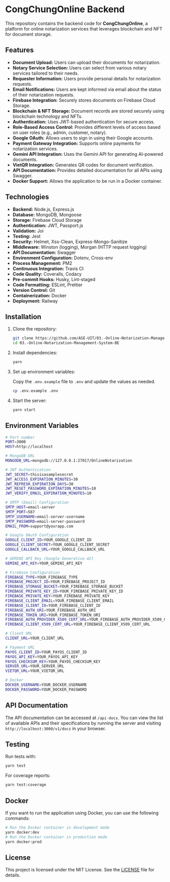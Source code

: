 # CongChungOnline Backend

This repository contains the backend code for **CongChungOnline**, a platform for online notarization services that leverages blockchain and NFT for document storage.

## Features

- **Document Upload:** Users can upload their documents for notarization.
- **Notary Service Selection:** Users can select from various notary services tailored to their needs.
- **Requester Information:** Users provide personal details for notarization requests.
- **Email Notifications:** Users are kept informed via email about the status of their notarization requests.
- **Firebase Integration:** Securely stores documents on Firebase Cloud Storage.
- **Blockchain & NFT Storage:** Document records are stored securely using blockchain technology and NFTs.
- **Authentication:** Uses JWT-based authentication for secure access.
- **Role-Based Access Control:** Provides different levels of access based on user roles (e.g., admin, customer, notary).
- **Google OAuth:** Allows users to sign in using their Google accounts.
- **Payment Gateway Integration:** Supports online payments for notarization services.
- **Gemini API Integration:** Uses the Gemini API for generating AI-powered documents.
- **VietQR Integration:** Generates QR codes for document verification.
- **API Documentation:** Provides detailed documentation for all APIs using Swagger.
- **Docker Support:** Allows the application to be run in a Docker container.

## Technologies

- **Backend:** Node.js, Express.js
- **Database:** MongoDB, Mongoose
- **Storage:** Firebase Cloud Storage
- **Authentication:** JWT, Passport.js
- **Validation:** Joi
- **Testing:** Jest
- **Security:** Helmet, Xss-Clean, Express-Mongo-Sanitize
- **Middleware:** Winston (logging), Morgan (HTTP request logging)
- **API Documentation:** Swagger
- **Environment Configuration:** Dotenv, Cross-env
- **Process Management:** PM2
- **Continuous Integration:** Travis CI
- **Code Quality:** Coveralls, Codacy
- **Pre-commit Hooks:** Husky, Lint-staged
- **Code Formatting:** ESLint, Prettier
- **Version Control:** Git
- **Containerization:** Docker
- **Deployment:** Railway

## Installation

1. Clone the repository:

   ```bash
   git clone https://github.com/ASE-UIT/03.-Online-Notarization-Management-System-BE
   cd 03.-Online-Notarization-Management-System-BE
   ```

2. Install dependencies:

   ```bash
   yarn
   ```

3. Set up environment variables:

   Copy the `.env.example` file to `.env` and update the values as needed.

   ```bash
   cp .env.example .env
   ```

4. Start the server:

   ```bash
   yarn start
   ```

## Environment Variables

```bash
# Port number
PORT=3000
HOST=http://localhost

# MongoDB URL
MONGODB_URL=mongodb://127.0.0.1:27017/OnlineNotarization

# JWT Authentication
JWT_SECRET=thisisasamplesecret
JWT_ACCESS_EXPIRATION_MINUTES=30
JWT_REFRESH_EXPIRATION_DAYS=30
JWT_RESET_PASSWORD_EXPIRATION_MINUTES=10
JWT_VERIFY_EMAIL_EXPIRATION_MINUTES=10

# SMTP (Email) Configuration
SMTP_HOST=email-server
SMTP_PORT=587
SMTP_USERNAME=email-server-username
SMTP_PASSWORD=email-server-password
EMAIL_FROM=support@yourapp.com

# Google OAuth Configuration
GOOGLE_CLIENT_ID=YOUR_GOOGLE_CLIENT_ID
GOOGLE_CLIENT_SECRET=YOUR_GOOGLE_CLIENT_SECRET
GOOGLE_CALLBACK_URL=YOUR_GOOGLE_CALLBACK_URL

# GEMINI API Key (Google Generative AI)
GEMINI_API_KEY=YOUR_GEMINI_API_KEY

# Firebase Configuration
FIREBASE_TYPE=YOUR_FIREBASE_TYPE
FIREBASE_PROJECT_ID=YOUR_FIREBASE_PROJECT_ID
FIREBASE_STORAGE_BUCKET=YOUR_FIREBASE_STORAGE_BUCKET
FIREBASE_PRIVATE_KEY_ID=YOUR_FIREBASE_PRIVATE_KEY_ID
FIREBASE_PRIVATE_KEY=YOUR_FIREBASE_PRIVATE_KEY
FIREBASE_CLIENT_EMAIL=YOUR_FIREBASE_CLIENT_EMAIL
FIREBASE_CLIENT_ID=YOUR_FIREBASE_CLIENT_ID
FIREBASE_AUTH_URI=YOUR_FIREBASE_AUTH_URI
FIREBASE_TOKEN_URI=YOUR_FIREBASE_TOKEN_URI
FIREBASE_AUTH_PROVIDER_X509_CERT_URL=YOUR_FIREBASE_AUTH_PROVIDER_X509_CERT_URL
FIREBASE_CLIENT_X509_CERT_URL=YOUR_FIREBASE_CLIENT_X509_CERT_URL

# Client URL
CLIENT_URL=YOUR_CLIENT_URL

# Payment URL
PAYOS_CLIENT_ID=YOUR_PAYOS_CLIENT_ID
PAYOS_API_KEY=YOUR_PAYOS_API_KEY
PAYOS_CHECKSUM_KEY=YOUR_PAYOS_CHECKSUM_KEY
SERVER_URL=YOUR_SERVER_URL
VIETQR_URL=YOUR_VIETQR_URL

# Docker
DOCKER_USERNAME=YOUR_DOCKER_USERNAME
DOCKER_PASSWORD=YOUR_DOCKER_PASSWORD
```

## API Documentation

The API documentation can be accessed at `/api-docs`. You can view the list of available APIs and their specifications by running the server and visiting `http://localhost:3000/v1/docs` in your browser.

## Testing

Run tests with:

```bash
yarn test
```

For coverage reports:

```bash
yarn test:coverage
```

## Docker

If you want to run the application using Docker, you can use the following commands:

```bash
# Run the Docker container in development mode
yarn docker:dev
# Run the Docker container in production mode
yarn docker:prod
```

## License

This project is licensed under the MIT License. See the [LICENSE](LICENSE) file for details.
